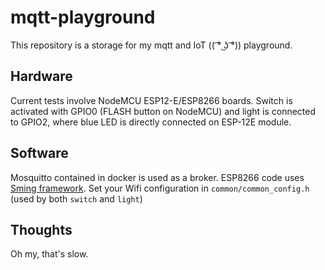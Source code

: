 mqtt-playground
===============

This repository is a storage for my mqtt and IoT (( ͡° ͜ʖ ͡°)) playground.


Hardware
--------

Current tests involve NodeMCU ESP12-E/ESP8266 boards. Switch is activated with
GPIO0 (FLASH button on NodeMCU) and light is connected to GPIO2, where blue LED
is directly connected on ESP-12E module.


Software
--------

Mosquitto contained in docker is used as a broker. ESP8266 code uses [Sming
framework](https://github.com/SmingHub/Sming). Set your Wifi configuration in
`common/common_config.h` (used by both `switch` and `light`)


Thoughts
--------

Oh my, that's slow.
